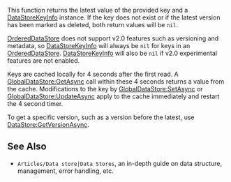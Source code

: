 This function returns the latest value of the provided key and a [DataStoreKeyInfo](https://developer.roblox.com/en-us/api-reference/class/DataStoreKeyInfo) instance. If the key does not exist or if the latest version has been marked as deleted, both return values will be `nil`.

[OrderedDataStore](https://developer.roblox.com/en-us/api-reference/class/OrderedDataStore) does not support v2.0 features such as versioning and metadata, so [DataStoreKeyInfo](https://developer.roblox.com/en-us/api-reference/class/DataStoreKeyInfo) will always be `nil` for keys in an [OrderedDataStore](https://developer.roblox.com/en-us/api-reference/class/OrderedDataStore). [DataStoreKeyInfo](https://developer.roblox.com/en-us/api-reference/class/DataStoreKeyInfo) will also be `nil` if v2.0 experimental features are not enabled.

Keys are cached locally for 4 seconds after the first read. A [GlobalDataStore:GetAsync](https://developer.roblox.com/en-us/api-reference/function/GlobalDataStore/GetAsync) call within these 4 seconds returns a value from the cache. Modifications to the key by [GlobalDataStore:SetAsync](https://developer.roblox.com/en-us/api-reference/function/GlobalDataStore/SetAsync) or [GlobalDataStore:UpdateAsync](https://developer.roblox.com/en-us/api-reference/function/GlobalDataStore/UpdateAsync) apply to the cache immediately and restart the 4 second timer.

To get a specific version, such as a version before the latest, use [DataStore:GetVersionAsync](https://developer.roblox.com/en-us/api-reference/function/DataStore/GetVersionAsync).

See Also
--------

*   `Articles/Data store|Data Stores`, an in-depth guide on data structure, management, error handling, etc.